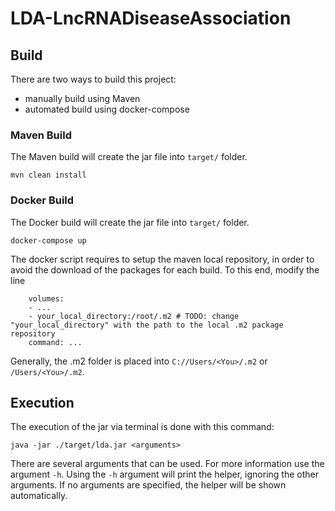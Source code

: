 # LDA-LncRNADiseaseAssociation

## Build
There are two ways to build this project:
- manually build using Maven
- automated build using docker-compose

### Maven Build
The Maven build will create the jar file into `target/` folder.
```
mvn clean install
```
### Docker Build
The Docker build will create the jar file into `target/` folder.
```
docker-compose up
```
The docker script requires to setup the maven local repository, in order to avoid the download of the packages for each build. To this end, modify the line
```
    volumes:
    - ...
    - your_local_directory:/root/.m2 # TODO: change "your_local_directory" with the path to the local .m2 package repository
    command: ...
```
Generally, the .m2 folder is placed into `C://Users/<You>/.m2` or `/Users/<You>/.m2`.
## Execution
The execution of the jar via terminal is done with this command:
```
java -jar ./target/lda.jar <arguments>
```
There are several arguments that can be used. For more information use the argument `-h`. Using the `-h` argument will print the helper, ignoring the other arguments. If no arguments are specified, the helper will be shown automatically.